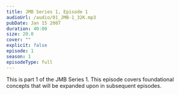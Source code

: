 ```yaml
---
title: JMB Series 1, Episode 1
audioUrl: /audio/01_JMB-1_32K.mp3
pubDate: Jan 15 2007
duration: 40:00
size: 20.0
cover: ""
explicit: false
episode: 1
season: 1
episodeType: full
---
```


This is part 1 of the JMB Series 1. This episode covers foundational concepts that will be expanded upon in subsequent episodes.
